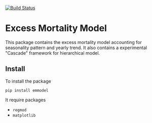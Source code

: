 [![Build Status](https://github.com/ihmeuw-msca/emmodel/workflows/python-build/badge.svg)](https://github.com/ihmeuw-msca/emmodel/actions)

# Excess Mortality Model

This package contains the excess mortality model accounting for seasonality pattern and yearly trend.
It also contains a experimental "Cascade" framework for hierarchical model.

## Install
To install the package
```
pip install emmodel
```

It require packages

* `regmod`
* `matplotlib`
